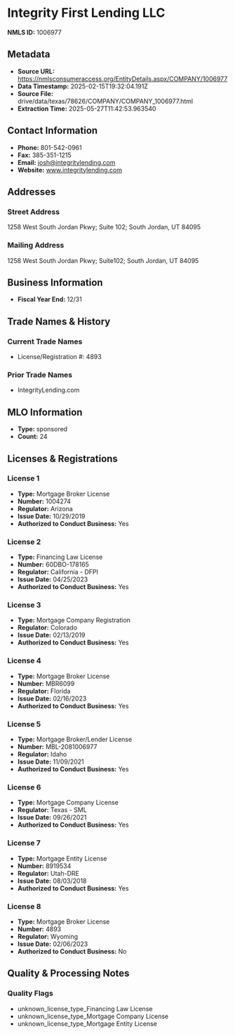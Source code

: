 # Integrity First Lending LLC

**NMLS ID:** 1006977

## Metadata
- **Source URL:** https://nmlsconsumeraccess.org/EntityDetails.aspx/COMPANY/1006977
- **Data Timestamp:** 2025-02-15T19:32:04.191Z
- **Source File:** drive/data/texas/78626/COMPANY/COMPANY_1006977.html
- **Extraction Time:** 2025-05-27T11:42:53.963540

## Contact Information
- **Phone:** 801-542-0961
- **Fax:** 385-351-1215
- **Email:** josh@integritylending.com
- **Website:** www.integritylending.com

## Addresses
### Street Address
1258 West South Jordan Pkwy; Suite 102; South Jordan, UT 84095

### Mailing Address
1258 West South Jordan Pkwy; Suite102; South Jordan, UT 84095

## Business Information
- **Fiscal Year End:** 12/31

## Trade Names & History
### Current Trade Names
- License/Registration #: 4893

### Prior Trade Names
- IntegrityLending.com

## MLO Information
- **Type:** sponsored
- **Count:** 24

## Licenses & Registrations

### License 1
- **Type:** Mortgage Broker License
- **Number:** 1004274
- **Regulator:** Arizona
- **Issue Date:** 10/29/2019
- **Authorized to Conduct Business:** Yes

### License 2
- **Type:** Financing Law License
- **Number:** 60DBO-178165
- **Regulator:** California - DFPI
- **Issue Date:** 04/25/2023
- **Authorized to Conduct Business:** Yes

### License 3
- **Type:** Mortgage Company Registration
- **Regulator:** Colorado
- **Issue Date:** 02/13/2019
- **Authorized to Conduct Business:** Yes

### License 4
- **Type:** Mortgage Broker License
- **Number:** MBR6099
- **Regulator:** Florida
- **Issue Date:** 02/16/2023
- **Authorized to Conduct Business:** Yes

### License 5
- **Type:** Mortgage Broker/Lender License
- **Number:** MBL-2081006977
- **Regulator:** Idaho
- **Issue Date:** 11/09/2021
- **Authorized to Conduct Business:** Yes

### License 6
- **Type:** Mortgage Company License
- **Regulator:** Texas - SML
- **Issue Date:** 09/26/2021
- **Authorized to Conduct Business:** Yes

### License 7
- **Type:** Mortgage Entity License
- **Number:** 8919534
- **Regulator:** Utah-DRE
- **Issue Date:** 08/03/2018
- **Authorized to Conduct Business:** Yes

### License 8
- **Type:** Mortgage Broker License
- **Number:** 4893
- **Regulator:** Wyoming
- **Issue Date:** 02/06/2023
- **Authorized to Conduct Business:** No

## Quality & Processing Notes
### Quality Flags
- unknown_license_type_Financing Law License
- unknown_license_type_Mortgage Company License
- unknown_license_type_Mortgage Entity License
